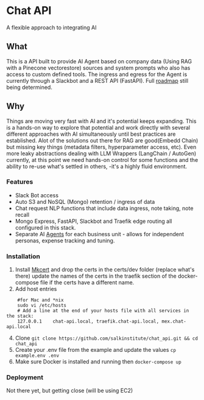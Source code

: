 # Chat API
A flexible approach to integrating AI

## What
This is a API built to provide AI Agent based on company data (Using RAG with a Pinecone vectorestore) sources and system prompts who also has access to custom defined tools.
The ingress and egress for the Agent is currently through a Slackbot and a REST API (FastAPI). 
Full [roadmap](https://github.com/salkinstitute/chat_api/edit/main/planning.md) still being determined.

## Why
Things are moving very fast with AI and it's potential keeps expanding.  This is a hands-on way to explore that potential and work directly with several different approaches with AI simultaneously until best practices are established.
Alot of the solutions out there for RAG are good(Embedd Chain) but missing key things (metadata filters, hyperparameter access, etc).  Even more leaky abstractions dealing with LLM Wrappers (LangChain / AutoGen) currently, at this point we need hands-on control for some functions and the ability to re-use what's settled in others, -it's a highly fluid environment.


### Features
- Slack Bot access
- Auto S3 and NoSQL (Mongo) retention / ingress of data
- Chat request NLP functions that include data ingress, note taking, note recall
- Mongo Express, FastAPI, Slackbot and Traefik edge routing all configured in this stack.
- Separate AI [Agents](app/api/api_v1/agents) for each business unit - allows for independent personas, expense tracking and tuning.
    
    
### Installation
1. Install [Mkcert](https://github.com/FiloSottile/mkcert) and drop the certs in the certs/dev folder (replace what's there) update the names of the certs in the traefik section of the docker-compose file if the certs have a different name.
2. Add host entries
    
```
    #for Mac and *nix
    sudo vi /etc/hosts
    # Add a line at the end of your hosts file with all services in the stack:
    127.0.0.1    chat-api.local, traefik.chat-api.local, mex.chat-api.local

```

4. Clone `git clone https://github.com/salkinstitute/chat_api.git && cd chat_api`
5. Create your .env file from the example and update the values `cp example.env .env`
6. Make sure Docker is installed and running then `docker-compose up`
   
### Deployment
Not there yet, but getting close 
(will be using EC2)


